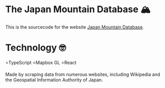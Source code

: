 # The Japan Mountain Database 🏔

This is the sourcecode for the website <a href="https://japan-mountain-database.app">Japan Mountain Database</a>.

# Technology 🤓

⭐️TypeScript
⭐️Mapbox GL
⭐️React

Made by scraping data from numerous websites, including Wikipedia and the Geospatial Information Authority of Japan.
